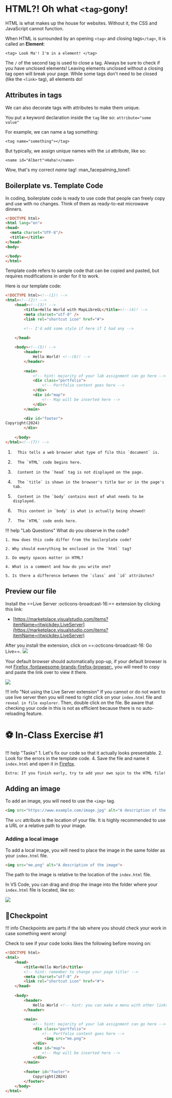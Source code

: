 # HTML?! Oh what `<tag>`gony!

HTML is what makes up the house for websites. Without it, the CSS and JavaScript cannot function. 

When HTML is surrounded by an opening `<tag>` and closing tags`</tag>`, it is called an **Element**:

`<tag> Look Ma'! I'm in a element! </tag>`

The `/` of the second tag is used to close a tag. Always be sure to check if you have unclosed elements! Leaving elements unclosed without a closing tag open will break your page. While some tags don't need to be closed (like the `<link>` tag), all elements do!

## Attributes in tags

We can also decorate tags with attributes to make them unique. 

You put a keyword declaration inside the `tag` like so: `attribute="some value"`

For example, we can name a tag something:

`<tag name="something"></tag>`

But typically, we assign unique names with the `id` attribute, like so:

`<name id="Albert">Haha!</name>`

Wow, that's my correct *name* tag! :man_facepalming_tone1:

## Boilerplate vs. Template Code

In coding, boilerplate code is ready to use code that people can freely copy and use with no changes. Think of them as ready-to-eat microwave dinners.

``` html linenums="1"
<!DOCTYPE html>
<html lang="en">
<head>
  <meta charset="UTF-8"/>
  <title></title>
</head>
<body>

</body>
</html>
```

Template code refers to sample code that can be copied and pasted, but requires modifications in order for it to work.

Here is our template code:

```html title="index.html"
<!DOCTYPE html><!--(1)! -->
<html><!--(2)! -->
    <head><!--(3)! -->
        <title>Hello World with MapLibreGL</title><!--(4)! -->
        <meta charset="utf-8" />
        <link rel="shortcut icon" href="#">

        <!-- I'd add some style if here if I had any -->

    </head>
    
    <body><!--(5)! -->
        <header>
            Hello World! <!--(6)! -->
        </header>
        
		<main>
			<!-- hint: majority of your lab assignment can go here -->
			<div class="portfolio">
				<!-- Portfolio content goes here -->
			</div>
			<div id="map">
				<!-- Map will be inserted here -->
			</div>
		</main>

        <div id="footer">
Copyright(2024)
        </div>
        
    </body>
</html><!--(7)! -->
```

1.       This tells a web browser what type of file this `document` is.
2.       The `HTML` code begins here.
3.       Content in the `head` tag is not displayed on the page. 
4.       The `title` is shown in the browser's title bar or in the page's tab.
5.       Content in the `body` contains most of what needs to be displayed.
6.       This content in `body` is what is actually being showed!
7.       The `HTML` code ends here. 

!!! help "Lab Questions"
    What do you observe in the code?

    1. How does this code differ from the boilerplate code?

    2. Why should everything be enclosed in the `html` tag?

    3. Do empty spaces matter in HTML?

    4. What is a comment and how do you write one?

    5. Is there a difference between the `class` and `id` attributes?

## Preview our file

Install the ==Live Server :octicons-broadcast-16:==  extension by clicking this link:

- [https://marketplace.visualstudio.com/items?itemName=ritwickdey.LiveServer](https://marketplace.visualstudio.com/items?itemName=ritwickdey.LiveServer)

After you install the extension, click on ==:octicons-broadcast-16: Go Live==.
![](./media/golive.png)

Your default browser should automatically pop-up, if your default browser is not [Firefox :fontawesome-brands-firefox-browser:](https://www.mozilla.org/en-US/firefox/new/), you will need to copy and paste the link over to view it there.

![](./media/live_preview.png)

!!! info "Not using the Live Server extension"
    If you cannot or do not want to use live server then you will need to right click on your `index.html` file and `reveal in file explorer`. Then, double click on the file. Be aware that checking your code in this is not as efficient because there is no auto-reloading feature.

# ⚽ In-Class Exercise #1

!!! help "Tasks"
    1. Let's fix our code so that it actually looks presentable. 
    2. Look for the errors in the template code.
    4. Save the file and name it `index.html` and open it in [Firefox](https://www.mozilla.org/en-US/firefox/new/).
    
    Extra: If you finish early, try to add your own spin to the HTML file!

## Adding an image

To add an image, you will need to use the `<img>` tag. 

```html
<img src="https://www.example.com/image.jpg" alt="A description of the image">
```

The `src` attribute is the location of your file. It is highly recommended to use a URL or a relative path to your image.

### Adding a local image

To add a local image, you will need to place the image in the same folder as your `index.html` file. 

```html
<img src="me.png" alt="A description of the image">
```
 The path to the image is relative to the location of the `index.html` file.

 In VS Code, you can drag and drop the image into the folder where your `index.html` file is located, like so:

![](./media/image_drag_drop.gif)


## 🏁Checkpoint

!!! info
    Checkpoints are parts if the lab where you should check your work in case something went wrong!

Check to see if your code looks likes the following before moving on:

```html title="index.html" linenums="1" hl_lines="17"
<!DOCTYPE html>
<html>
	<head>
		<title>Hello World</title>
		<!-- hint: remember to change your page title! -->
		<meta charset="utf-8" />
		<link rel="shortcut icon" href="#">
	</head>
	
	<body>
		<header>
			Hello World <!-- hint: you can make a menu with other links here if you'd like -->
		</header>
		
		<main>
			<!-- hint: majority of your lab assignment can go here -->
			<div class="portfolio">
				<!-- Portfolio content goes here -->
				 <img src="me.png">
			</div>
			<div id="map">
				<!-- Map will be inserted here -->
			</div>
		</main>
		
		<footer id="footer">
			Copyright(2024)
		</footer>
	</body>
</html>
```